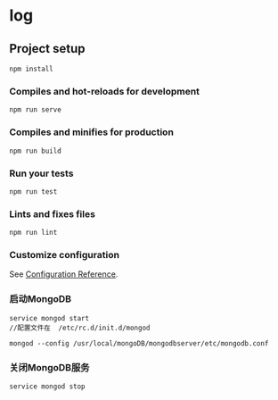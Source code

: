 # log

## Project setup
```
npm install
```

### Compiles and hot-reloads for development
```
npm run serve
```

### Compiles and minifies for production
```
npm run build
```

### Run your tests
```
npm run test
```

### Lints and fixes files
```
npm run lint
```

### Customize configuration
See [Configuration Reference](https://cli.vuejs.org/config/).

### 启动MongoDB
```
service mongod start 
//配置文件在  /etc/rc.d/init.d/mongod

mongod --config /usr/local/mongoDB/mongodbserver/etc/mongodb.conf
```
### 关闭MongoDB服务
```
service mongod stop 
```
